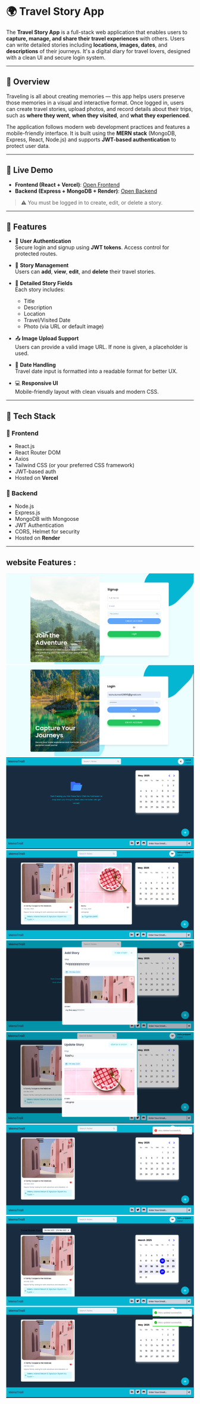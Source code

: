 # 🌍 Travel Story App

The **Travel Story App** is a full-stack web application that enables users to **capture, manage, and share their travel experiences** with others. Users can write detailed stories including **locations, images, dates**, and **descriptions** of their journeys. It's a digital diary for travel lovers, designed with a clean UI and secure login system.

---

## 📖 Overview

Traveling is all about creating memories — this app helps users preserve those memories in a visual and interactive format. Once logged in, users can create travel stories, upload photos, and record details about their trips, such as **where they went**, **when they visited**, and **what they experienced**. 

The application follows modern web development practices and features a mobile-friendly interface. It is built using the **MERN stack** (MongoDB, Express, React, Node.js) and supports **JWT-based authentication** to protect user data.

---

## 🚀 Live Demo

- **Frontend (React + Vercel)**: [Open Frontend](https://your-frontend-url.vercel.app)
- **Backend (Express + MongoDB + Render)**: [Open Backend](https://your-backend-url.onrender.com)

> ⚠️ You must be logged in to create, edit, or delete a story.

---

## 🎯 Features

- 🔐 **User Authentication**  
  Secure login and signup using **JWT tokens**. Access control for protected routes.

- 📝 **Story Management**  
  Users can **add**, **view**, **edit**, and **delete** their travel stories.

- 📍 **Detailed Story Fields**  
  Each story includes:
  - Title
  - Description
  - Location
  - Travel/Visited Date
  - Photo (via URL or default image)

- 📤 **Image Upload Support**  
  Users can provide a valid image URL. If none is given, a placeholder is used.

- 📆 **Date Handling**  
  Travel date input is formatted into a readable format for better UX.

- 💻 **Responsive UI**  
  Mobile-friendly layout with clean visuals and modern CSS.

---

## 🧱 Tech Stack

### 🔹 Frontend
- React.js
- React Router DOM
- Axios
- Tailwind CSS (or your preferred CSS framework)
- JWT-based auth
- Hosted on **Vercel**

### 🔹 Backend
- Node.js
- Express.js
- MongoDB with Mongoose
- JWT Authentication
- CORS, Helmet for security
- Hosted on **Render**

---


## website Features :
![Register Screen](./ss/reg.png)
![Login Screen](./ss/login.png)
![Main Screen](./ss/mainS.png)
![first Main Screen](./ss/screen.png)
![add Screen](./ss/add.png)
![update Screen](./ss/update.png)
![delete Screen](./ss/delete.png)
![search Screen](./ss/search.png)
![favorite Screen](./ss/favorite.png)

